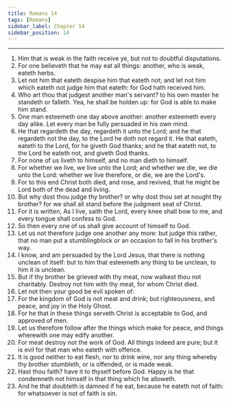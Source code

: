 ```yaml
---
title: Romans 14
tags: [Romans]
sidebar_label: Chapter 14
sidebar_position: 14
---
```


---
1. Him that is weak in the faith receive ye, but not to doubtful disputations.
2. For one believeth that he may eat all things: another, who is weak, eateth herbs.
3. Let not him that eateth despise him that eateth not; and let not him which eateth not judge him that eateth: for God hath received him.
4. Who art thou that judgest another man's servant? to his own master he standeth or falleth. Yea, he shall be holden up: for God is able to make him stand.
5. One man esteemeth one day above another: another esteemeth every day alike. Let every man be fully persuaded in his own mind.
6. He that regardeth the day, regardeth it unto the Lord; and he that regardeth not the day, to the Lord he doth not regard it. He that eateth, eateth to the Lord, for he giveth God thanks; and he that eateth not, to the Lord he eateth not, and giveth God thanks.
7. For none of us liveth to himself, and no man dieth to himself.
8. For whether we live, we live unto the Lord; and whether we die, we die unto the Lord: whether we live therefore, or die, we are the Lord's.
9. For to this end Christ both died, and rose, and revived, that he might be Lord both of the dead and living.
10. But why dost thou judge thy brother? or why dost thou set at nought thy brother? for we shall all stand before the judgment seat of Christ.
11. For it is written, As I live, saith the Lord, every knee shall bow to me, and every tongue shall confess to God.
12. So then every one of us shall give account of himself to God.
13. Let us not therefore judge one another any more: but judge this rather, that no man put a stumblingblock or an occasion to fall in his brother's way.
14. I know, and am persuaded by the Lord Jesus, that there is nothing unclean of itself: but to him that esteemeth any thing to be unclean, to him it is unclean.
15. But if thy brother be grieved with thy meat, now walkest thou not charitably. Destroy not him with thy meat, for whom Christ died.
16. Let not then your good be evil spoken of:
17. For the kingdom of God is not meat and drink; but righteousness, and peace, and joy in the Holy Ghost.
18. For he that in these things serveth Christ is acceptable to God, and approved of men.
19. Let us therefore follow after the things which make for peace, and things wherewith one may edify another.
20. For meat destroy not the work of God. All things indeed are pure; but it is evil for that man who eateth with offence.
21. It is good neither to eat flesh, nor to drink wine, nor any thing whereby thy brother stumbleth, or is offended, or is made weak.
22. Hast thou faith? have it to thyself before God. Happy is he that condemneth not himself in that thing which he alloweth.
23. And he that doubteth is damned if he eat, because he eateth not of faith: for whatsoever is not of faith is sin.